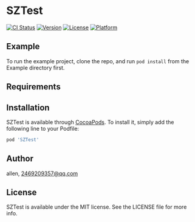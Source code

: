 # SZTest

[![CI Status](https://img.shields.io/travis/allen/SZTest.svg?style=flat)](https://travis-ci.org/allen/SZTest)
[![Version](https://img.shields.io/cocoapods/v/SZTest.svg?style=flat)](https://cocoapods.org/pods/SZTest)
[![License](https://img.shields.io/cocoapods/l/SZTest.svg?style=flat)](https://cocoapods.org/pods/SZTest)
[![Platform](https://img.shields.io/cocoapods/p/SZTest.svg?style=flat)](https://cocoapods.org/pods/SZTest)

## Example

To run the example project, clone the repo, and run `pod install` from the Example directory first.

## Requirements

## Installation

SZTest is available through [CocoaPods](https://cocoapods.org). To install
it, simply add the following line to your Podfile:

```ruby
pod 'SZTest'
```

## Author

allen, 2469209357@qq.com

## License

SZTest is available under the MIT license. See the LICENSE file for more info.

